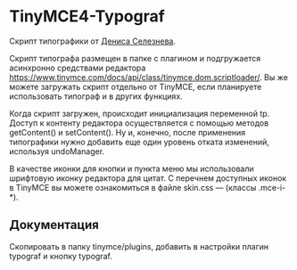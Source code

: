 # TinyMCE4-Typograf

Скрипт типографики от [Дениса Селезнева](https://github.com/typograf/typograf).

Скрипт типографа размещен в папке с плагином и подгружается асинхронно средствами редактора 
https://www.tinymce.com/docs/api/class/tinymce.dom.scriptloader/. Вы же можете загружать скрипт 
отдельно от TinyMCE, если планируете использовать типограф и в других функциях.

Когда скрипт загружен, происходит инициализация переменной tp. Доступ к контенту редактора 
осуществляется с помощью методов getContent() и setContent(). Ну и, конечно, после применения 
типографики нужно добавить еще один уровень отката изменений, используя undoManager.

В качестве иконки для кнопки и пункта меню мы использовали шрифтовую иконку редактора для цитат. 
С перечнем доступных иконок в TinyMCE вы можете ознакомиться в файле skin.css — (классы .mce-i-*).

## Документация

Скопировать в папку tinymce/plugins, добавить в настройки плагин typograf и кнопку typograf.